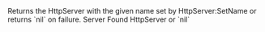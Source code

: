 <function name="FindByName" parent="httpserver" type="libraryfunc">
	<description>
		Returns the HttpServer with the given name set by <page>HttpServer:SetName</page> or returns `nil` on failure.
		<added version="0.7"></added>
	</description>
	<realm>Server</realm>
	<rets>
		<ret name="httpServer" type="HttpServer">Found HttpServer or `nil`</ret>
	</rets>
</function>
